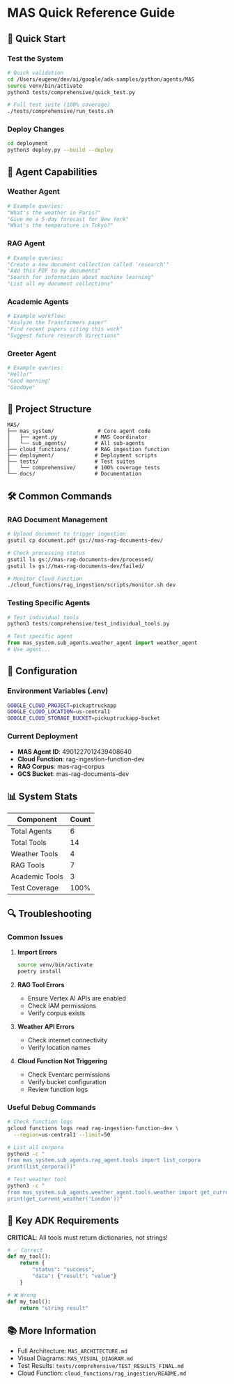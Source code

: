 # MAS Quick Reference Guide

## 🚀 Quick Start

### Test the System
```bash
# Quick validation
cd /Users/eugene/dev/ai/google/adk-samples/python/agents/MAS
source venv/bin/activate
python3 tests/comprehensive/quick_test.py

# Full test suite (100% coverage)
./tests/comprehensive/run_tests.sh
```

### Deploy Changes
```bash
cd deployment
python3 deploy.py --build --deploy
```

## 🤖 Agent Capabilities

### Weather Agent
```python
# Example queries:
"What's the weather in Paris?"
"Give me a 5-day forecast for New York"
"What's the temperature in Tokyo?"
```

### RAG Agent
```python
# Example queries:
"Create a new document collection called 'research'"
"Add this PDF to my documents"
"Search for information about machine learning"
"List all my document collections"
```

### Academic Agents
```python
# Example workflow:
"Analyze the Transformers paper"
"Find recent papers citing this work"
"Suggest future research directions"
```

### Greeter Agent
```python
# Example queries:
"Hello!"
"Good morning"
"Goodbye"
```

## 📁 Project Structure
```
MAS/
├── mas_system/              # Core agent code
│   ├── agent.py            # MAS Coordinator
│   └── sub_agents/         # All sub-agents
├── cloud_functions/        # RAG ingestion function
├── deployment/             # Deployment scripts
├── tests/                  # Test suites
│   └── comprehensive/      # 100% coverage tests
└── docs/                   # Documentation
```

## 🛠️ Common Commands

### RAG Document Management
```bash
# Upload document to trigger ingestion
gsutil cp document.pdf gs://mas-rag-documents-dev/

# Check processing status
gsutil ls gs://mas-rag-documents-dev/processed/
gsutil ls gs://mas-rag-documents-dev/failed/

# Monitor Cloud Function
./cloud_functions/rag_ingestion/scripts/monitor.sh dev
```

### Testing Specific Agents
```python
# Test individual tools
python3 tests/comprehensive/test_individual_tools.py

# Test specific agent
from mas_system.sub_agents.weather_agent import weather_agent
# Use agent...
```

## 🔧 Configuration

### Environment Variables (.env)
```bash
GOOGLE_CLOUD_PROJECT=pickuptruckapp
GOOGLE_CLOUD_LOCATION=us-central1
GOOGLE_CLOUD_STORAGE_BUCKET=pickuptruckapp-bucket
```

### Current Deployment
- **MAS Agent ID**: 4901227012439408640
- **Cloud Function**: rag-ingestion-function-dev
- **RAG Corpus**: mas-rag-corpus
- **GCS Bucket**: mas-rag-documents-dev

## 📊 System Stats

| Component | Count |
|-----------|-------|
| Total Agents | 6 |
| Total Tools | 14 |
| Weather Tools | 4 |
| RAG Tools | 7 |
| Academic Tools | 3 |
| Test Coverage | 100% |

## 🔍 Troubleshooting

### Common Issues

1. **Import Errors**
   ```bash
   source venv/bin/activate
   poetry install
   ```

2. **RAG Tool Errors**
   - Ensure Vertex AI APIs are enabled
   - Check IAM permissions
   - Verify corpus exists

3. **Weather API Errors**
   - Check internet connectivity
   - Verify location names

4. **Cloud Function Not Triggering**
   - Check Eventarc permissions
   - Verify bucket configuration
   - Review function logs

### Useful Debug Commands
```bash
# Check function logs
gcloud functions logs read rag-ingestion-function-dev \
  --region=us-central1 --limit=50

# List all corpora
python3 -c "
from mas_system.sub_agents.rag_agent.tools import list_corpora
print(list_corpora())"

# Test weather tool
python3 -c "
from mas_system.sub_agents.weather_agent.tools.weather import get_current_weather
print(get_current_weather('London'))"
```

## 🎯 Key ADK Requirements

**CRITICAL**: All tools must return dictionaries, not strings!

```python
# ✅ Correct
def my_tool():
    return {
        "status": "success",
        "data": {"result": "value"}
    }

# ❌ Wrong
def my_tool():
    return "string result"
```

## 📚 More Information

- Full Architecture: `MAS_ARCHITECTURE.md`
- Visual Diagrams: `MAS_VISUAL_DIAGRAM.md`
- Test Results: `tests/comprehensive/TEST_RESULTS_FINAL.md`
- Cloud Function: `cloud_functions/rag_ingestion/README.md`